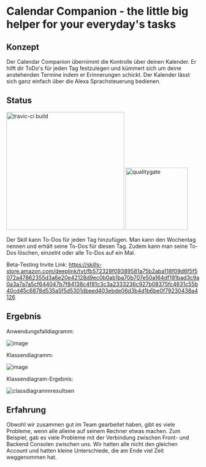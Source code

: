 ﻿# Calendar Companion - the little big helper for your everyday's tasks

## Konzept
Der Calendar Companion übernimmt die Kontrolle über deinen Kalender. Er hilft dir ToDo's für jeden Tag festzulegen und kümmert sich um deine anstehenden Termine indem er Erinnerungen schickt. Der Kalender lässt sich ganz einfach über die Alexa Sprachsteuerung bedienen. 

## Status
<img width="307" alt="travic-ci build" src="https://user-images.githubusercontent.com/43847296/50894187-e1a9c300-1402-11e9-9384-6080c25622a6.PNG">

<img width="162" alt="qualitygate" src="https://user-images.githubusercontent.com/43847296/50909526-534a3700-142c-11e9-9337-78cdef6d8d04.PNG">

Der Skill kann To-Dos für jeden Tag hinzufügen. Man kann den Wochentag nennen und erhält seine To-Dos für diesen Tag. Zudem kann man seine To-Dos löschen, einzelnt oder alle To-Dos auf ein Mal.

Beta-Testing Invite Link: https://skills-store.amazon.com/deeplink/tvt/fb572328f09389581a75b2aba118f09d6f5f5072a47862355d3a6e20e42128d9ec0b0ab1ba70b707e50a164df191bad3c9a0a3a7a7a5cf644047b7f84138c4f81c3c3a2333236c927b08375fc4631c55b40cd45c6878d535a5f5d5301dbeed403ebde06d3b4d1b6be0f79230438a4126

## Ergebnis

Anwendungsfalldiagramm:

![image](https://user-images.githubusercontent.com/43847362/50950627-97d0e380-14bb-11e9-9308-cc983760574d.png)

Klassendiagramm:

![image](https://user-images.githubusercontent.com/43847362/50939711-0a779a00-148f-11e9-9981-b14ebf8b7bd0.png)

Klassendiagram-Ergebnis:

![classdiagrammresultsen](https://user-images.githubusercontent.com/43847362/50868739-f3b74180-13c1-11e9-9c9b-4b261937a17e.PNG)

## Erfahrung
Obwohl wir zusammen gut im Team gearbeitet haben, gibt es viele Probleme, wenn alle alleine auf seinem Rechner etwas machen. Zum Beispiel, gab es viele Probleme mit der Verbindung zwischen Front- und Backend Consolen zwischen uns. Wir hatten alle nicht den gleichen Account und hatten kleine Unterschiede, die am Ende viel Zeit weggenommen hat.
